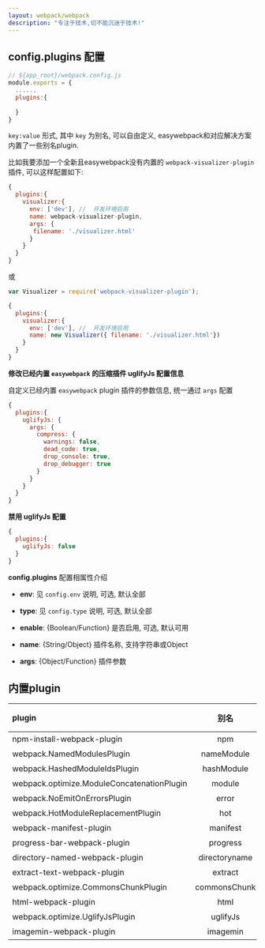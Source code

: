 ```yaml
---
layout: webpack/webpack
description: "专注于技术,切不能沉迷于技术!"
---
```



## config.plugins 配置


```js
// ${app_root}/webpack.config.js
module.exports = {
  ......
  plugins:{
   
  }
}
```

`key:value` 形式, 其中 `key` 为别名, 可以自由定义, easywebpack和对应解决方案内置了一些别名plugin. 


比如我要添加一个全新且easywebpack没有内置的 `webpack-visualizer-plugin` 插件, 可以这样配置如下:

```js
{
  plugins:{
    visualizer:{
      env: ['dev'], //  开发环境启用
      name: webpack-visualizer-plugin,
      args: {
       filename: './visualizer.html'
      }
    }
  }
}
```

或

```js
var Visualizer = require('webpack-visualizer-plugin');

{
  plugins:{
    visualizer:{
      env: ['dev'], //  开发环境启用
      name: new Visualizer({ filename: './visualizer.html'})
    }
  }
}
```


**修改已经内置 `easywebpack` 的压缩插件 uglifyJs 配置信息**

自定义已经内置 `easywebpack` plugin 插件的参数信息, 统一通过 `args` 配置 

```js
{
  plugins:{
    uglifyJs: {
      args: {
        compress: {
          warnings: false,
          dead_code: true,
          drop_console: true,
          drop_debugger: true
        }
      }
    }
  }
}
```

**禁用 uglifyJs 配置**

```js
{
  plugins:{
    uglifyJs: false
  }
}
```

**config.plugins** 配置相属性介绍


- **env**: 见 `config.env` 说明, 可选, 默认全部

- **type**: 见 `config.type` 说明, 可选, 默认全部

- **enable**: {Boolean/Function} 是否启用, 可选, 默认可用

- **name**: {String/Object} 插件名称, 支持字符串或Object

- **args**: {Object/Function} 插件参数


## 内置plugin

| plugin                                     | 别名            |  默认是否开启/开启环境  | 
| :--------                                  | :-----:        | :----:        | 
| npm-install-webpack-plugin                 | npm            |  否           |
| webpack.NamedModulesPlugin                 | nameModule     |  是/dev       |
| webpack.HashedModuleIdsPlugin              | hashModule     |  是/test,prod  |
| webpack.optimize.ModuleConcatenationPlugin | module         |  是           |
| webpack.NoEmitOnErrorsPlugin               | error          |  是           |
| webpack.HotModuleReplacementPlugin         | hot            |  是/dev           |
| webpack-manifest-plugin                    | manifest       |  是           |
| progress-bar-webpack-plugin                | progress       |  是/dev       |
| directory-named-webpack-plugin             | directoryname  |  是           |
| extract-text-webpack-plugin                | extract        |  是           |
| webpack.optimize.CommonsChunkPlugin        | commonsChunk   |  是           | 
| html-webpack-plugin                        | html           |  是           |
| webpack.optimize.UglifyJsPlugin            | uglifyJs       |  是/prod      |
| imagemin-webpack-plugin                    | imagemin       |  是/prod      | 
